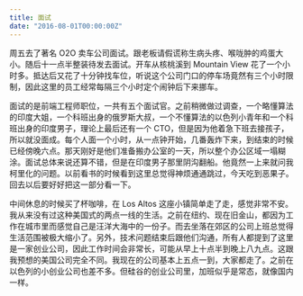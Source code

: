 ```yaml
---
title: 面试
date: "2016-08-01T00:00:00Z"
---
```


周五去了著名 O2O 卖车公司面试。跟老板请假谎称生病头疼、喉咙肿的鸡蛋大小。随后十一点半整装待发去面试。开车从核桃溪到 Mountain View 花了一个小时多。抵达后又花了十分钟找车位，听说这个公司门口的停车场竟然有三个小时限制，因此这里的员工经常每隔三个小时定个闹钟后下来挪车。

面试的是前端工程师职位，一共有五个面试官。之前稍微做过调查，一个略懂算法的印度大姐，一个科班出身的俄罗斯大叔，一个不懂算法的以色列小青年和一个科班出身的印度男子，理论上最后还有一个 CTO，但是因为他着急下班去接孩子，所以就没面成。每个人面一个小时，从一点钟开始，几番轰炸下来，到结束的时候已经傍晚六点。那天刚好是他们准备搬办公室的一天，所以整个办公区域一塌糊涂。面试总体来说还算不错，但是在印度男子那里阴沟翻船。他竟然一上来就问我柯里化的问题。以前看书的时候看到这里总觉得神烦通通跳过，今天吃到恶果子。回去以后要好好把这一部分看一下。

中间休息的时候买了杯咖啡，在 Los Altos 这座小镇简单走了走，感觉非常不安。我从来没有过这种美国式的两点一线的生活。之前在纽约、现在旧金山，都因为工作在城市里而感觉自己是汪洋大海中的一份子。而去坐落在郊区的公司上班总觉得生活范围被极大缩小了。另外，技术问题结束后跟他们沟通，所有人都提到了这里是一家创业公司，因此工作时间会非常长，可能从早上十点半到晚上八九点。这跟我预想的美国公司完全不同。我现在的公司基本上五点一到，大家都走了。之前在以色列的小创业公司也差不多。但硅谷的创业公司里，加班似乎是常态，就像国内一样。
